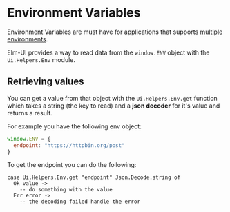 # Environment Variables
Environment Variables are must have for applications that supports
[multiple environments](https://en.wikipedia.org/wiki/Deployment_environment).

Elm-UI provides a way to read data from the `window.ENV` object with the
`Ui.Helpers.Env` module.

## Retrieving values
You can get a value from that object with the `Ui.Helpers.Env.get` function
which takes a string (the key to read) and a **json decoder** for it's value and
returns a result.

For example you have the following env object:
```js
window.ENV = {
  endpoint: "https://httpbin.org/post"
}
```

To get the endpoint you can do the following:
```
case Ui.Helpers.Env.get "endpoint" Json.Decode.string of
  Ok value ->
    -- do something with the value
  Err error ->
    -- the decoding failed handle the error
```
